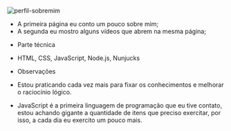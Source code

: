![perfil-sobremim](https://user-images.githubusercontent.com/59096165/85053688-46795900-b171-11ea-91c9-7c244f90381d.PNG)

- A primeira página eu conto um pouco sobre mim;
- A segunda eu mostro alguns vídeos que abrem na mesma página;

* Parte técnica
- HTML, CSS, JavaScript, Node.js, Nunjucks

* Observações
- Estou praticando cada vez mais para fixar os conhecimentos e melhorar o raciocínio lógico.

- JavaScript é a primeira linguagem de programação que eu tive contato, estou achando gigante a quantidade
de itens que preciso exercitar, por isso, a cada dia eu exercito um pouco mais.

